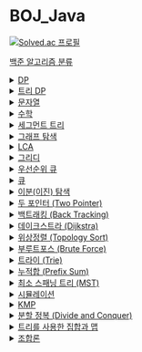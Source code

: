 # BOJ_Java
[![Solved.ac
프로필](http://mazassumnida.wtf/api/generate_badge?boj=anm0307)](https://solved.ac/anm0307)

<a href="https://www.acmicpc.net/problem/tags">백준 알고리즘 분류</a>
<details>
<summary><a href="https://www.acmicpc.net/problemset?sort=ac_desc&algo=25"> DP</a></summary>
<div markdown="1">       
<pre>
- <a href="https://www.acmicpc.net/problem/1010">1010. 다리 놓기</a>
- <a href="https://www.acmicpc.net/problem/2839">2839. 설탕 배달</a>
- <a href="https://www.acmicpc.net/problem/1463">1463. 1로 만들기</a>
- <a href="https://www.acmicpc.net/problem/16441">16441. 아기돼지와 늑대</a>
- <a href="https://www.acmicpc.net/problem/1562">1562. 계단 수</a>
- <a href="https://www.acmicpc.net/problem/2098">2098. 외판원 순회</a>
- <a href="https://www.acmicpc.net/problem/27212">27212. 미팅</a>
- <a href="https://www.acmicpc.net/problem/11066">11066. 파일 합치기</a>
- <a href="https://www.acmicpc.net/problem/12865">12865. 평범한 배낭</a>
- <a href="https://www.acmicpc.net/problem/7579">7579. 앱</a>
- <a href="https://www.acmicpc.net/problem/2293">2293. 동전 1</a>
- <a href="https://www.acmicpc.net/problem/2294">2294. 동전 2</a>
- <a href="https://www.acmicpc.net/problem/11053">11053. 가장 긴 증가하는 부분 수열</a>
- <a href="https://www.acmicpc.net/problem/11054">11054. 가장 긴 바이토닉 부분 수열</a>
- <a href="https://www.acmicpc.net/problem/11722">11722. 가장 긴 감소하는 부분 수열</a>
- <a href="https://www.acmicpc.net/problem/11055">11055. 가장 큰 증가 부분 수열</a>
- <a href="https://www.acmicpc.net/problem/15486">15486. 퇴사 2</a>
- <a href="https://www.acmicpc.net/problem/2565">2565. 전깃줄</a>
- <a href="https://www.acmicpc.net/problem/1937">1937. 욕심쟁이 판다</a>
- <a href="https://www.acmicpc.net/problem/1520">1520. 내리막 길</a>
- <a href="https://www.acmicpc.net/problem/1103">1103. 게임</a>
- <a href="https://www.acmicpc.net/problem/17090">17090. 미로 탈출하기</a>
- <a href="https://www.acmicpc.net/problem/11726">11726. 2×n 타일링</a>
- <a href="https://www.acmicpc.net/problem/11727">11727. 2×n 타일링 2</a>
- <a href="https://www.acmicpc.net/problem/1793">1793. 타일링</a>
- <a href="https://www.acmicpc.net/problem/2096">2096. 내려가기</a>
- <a href="https://www.acmicpc.net/problem/15571">15571. 블록 3</a>
- <a href="https://www.acmicpc.net/problem/15572">15572. 블록 4</a>
- <a href="https://www.acmicpc.net/problem/2629">2629. 양팔저울</a>
- <a href="https://www.acmicpc.net/problem/16194">16194. 카드 구매하기 2</a>
- <a href="https://www.acmicpc.net/problem/5557">5557. 1학년</a>
- <a href="https://www.acmicpc.net/problem/17070">17070. 파이프 옮기기 1</a>
- <a href="https://www.acmicpc.net/problem/11049">11049. 행렬 곱셈 순서</a>
- <a href="https://www.acmicpc.net/problem/2169">2169. 로봇 조종하기</a>
- <a href="https://www.acmicpc.net/problem/2240">2240. 자두나무</a>
- <a href="https://www.acmicpc.net/problem/2011">2011. 암호코드</a>
- <a href="https://www.acmicpc.net/problem/9084">9084. 동전</a>
- <a href="https://www.acmicpc.net/problem/1256">1256. 사전</a>
- <a href="https://www.acmicpc.net/problem/25759">25759. 들판 건너가기</a>
</pre>
</div>
</details>

<details>
<summary><a href="https://www.acmicpc.net/problemset?sort=ac_desc&algo=92"> 트리 DP</a></summary>
<div markdown="1">       
<pre>
- <a href="https://www.acmicpc.net/problem/15681">15681. 트리와 쿼리</a>
- <a href="https://www.acmicpc.net/problem/2213">2213. 트리의 독립집합</a>
- <a href="https://www.acmicpc.net/problem/2533">2533. 사회망 서비스(SNS)</a>
- <a href="https://www.acmicpc.net/problem/1949">1949. 우수 마을</a>
- <a href="https://www.acmicpc.net/problem/1135">1135. 뉴스 전하기</a>
- <a href="https://www.acmicpc.net/problem/13325">13325. 이진 트리</a>
- <a href="https://www.acmicpc.net/problem/14267">14267. 회사 문화 1</a>
</pre>
</div>
</details>

<details>
<summary><a href="https://www.acmicpc.net/problemset?sort=ac_desc&algo=158"> 문자열</a></summary>
<div markdown="1">       
<pre>
- <a href="https://www.acmicpc.net/problem/4458">4458. 첫 글자를 대문자로</a>
- <a href="https://www.acmicpc.net/problem/5582">5582. 공통 부분 문자열</a>
- <a href="https://www.acmicpc.net/problem/9251">9251. LCS</a>
- <a href="https://www.acmicpc.net/problem/9935">9935. 문자열 폭발</a>
- <a href="https://www.acmicpc.net/problem/5430">5430. AC</a>
</pre>
</div>
</details>

<details>
<summary><a href="acmicpc.net/problemset?sort=ac_desc&algo=124"> 수학</a></summary>
<div markdown="1">       
<pre>
- <a href="https://www.acmicpc.net/problem/2417">2471. 정수 제곱근</a>
- <a href="https://www.acmicpc.net/problem/13458">13458. 시험 감독</a>
- <a href="https://www.acmicpc.net/problem/1064">1064. 평행사변형</a>
</pre>
</div>
</details>

<details>
<summary><a href="https://www.acmicpc.net/problemset?sort=ac_desc&algo=65"> 세그먼트 트리</a></summary>
<div markdown="1">       
<pre>
- <a href="https://www.acmicpc.net/problem/2042">2042. 구간 합 구하기</a>
- <a href="https://www.acmicpc.net/problem/11505">11505. 구간 곱 구하기</a>
- <a href="https://www.acmicpc.net/problem/2357">2357. 최솟값과 최댓값</a>
- <a href="https://www.acmicpc.net/problem/24915">24915. 센터가 돋보여야 해</a>
</pre>
</div>
</details>

<details>
<summary><a href="https://www.acmicpc.net/problemset?sort=ac_desc&algo=11"> 그래프 탐색</a></summary>
<div markdown="1">       
<pre>
- <a href="https://www.acmicpc.net/problem/2606">2606. 바이러스</a>
- <a href="https://www.acmicpc.net/problem/7569">7569. 토마토</a>
- <a href="https://www.acmicpc.net/problem/3197">3197. 백조의 호수</a>
- <a href="https://www.acmicpc.net/problem/2665">2665. 미로만들기</a>
- <a href="https://www.acmicpc.net/problem/2665">2206. 벽 부수고 이동하기</a>
- <a href="https://www.acmicpc.net/problem/1600">1600. 말이 되고픈 원숭이</a>
- <a href="https://www.acmicpc.net/problem/1261">1261. 알고스팟</a>
</pre>
</div>
</details>

<details>
<summary><a href="https://www.acmicpc.net/problemset?sort=ac_desc&algo=41"> LCA</a></summary>
<div markdown="1">       
<pre>
- <a href="https://www.acmicpc.net/problem/11437">11437. LCA</a>
- <a href="https://www.acmicpc.net/problem/11438">11438. LCA 2</a> (Segment Tree, DP)
</pre>
</div>
</details>

<details>
<summary><a href="https://www.acmicpc.net/problemset?sort=ac_desc&algo=33"> 그리디</a></summary>
<div markdown="1">       
<pre>
- <a href="https://www.acmicpc.net/problem/1715">1715. 카드 정렬하기</a>
- <a href="https://www.acmicpc.net/problem/2873">2873. 롤러코스터</a>
- <a href="https://www.acmicpc.net/problem/1202">1202. 보석 도둑</a>
- <a href="https://www.acmicpc.net/problem/13975">13975. 파일 합치기 3</a>
- <a href="https://www.acmicpc.net/problem/2437">2437. 저울</a>
- <a href="https://www.acmicpc.net/problem/1339">1339. 단어 수학</a>
- <a href="https://www.acmicpc.net/problem/1744">1744. 수 묶기</a>
- <a href="https://www.acmicpc.net/problem/11000">11000. 강의실 배정</a>
- <a href="https://www.acmicpc.net/problem/1700">1700. 멀티탭 스케줄링</a>
- <a href="https://www.acmicpc.net/problem/17280">17280. 카풀 매칭</a>
- <a href="https://www.acmicpc.net/problem/3109">3109. 빵집</a>
- <a href="https://www.acmicpc.net/problem/8980">8980. 택배</a>
- <a href="https://www.acmicpc.net/problem/18234">18234. 당근 훔쳐 먹기</a>
- <a href="https://www.acmicpc.net/problem/1092">1092. 배</a>
- <a href="https://www.acmicpc.net/problem/2212">2212. 센서</a>
- <a href="https://www.acmicpc.net/problem/1461">1461. 도서관</a>
- <a href="https://www.acmicpc.net/problem/13164">13164. 행복 유치원</a>
- <a href="https://www.acmicpc.net/problem/2457">2457. 공주님의 정원</a>
- <a href="https://www.acmicpc.net/problem/2141">2141. 우체국</a>
</pre>
</div>
</details>

<details>
<summary><a href="https://www.acmicpc.net/problemset?sort=ac_desc&algo=59"> 우선순위 큐</a></summary>
<div markdown="1">       
<pre>
- <a href="https://www.acmicpc.net/problem/2014">2014. 소수의 곱</a>
- <a href="https://www.acmicpc.net/problem/14464">14464. 소가 길을 건너간 이유 4</a>
- <a href="https://www.acmicpc.net/problem/1781">1781. 컵라면</a>
</pre>
</div>
</details>

<details>
<summary><a href="https://www.acmicpc.net/problemset?sort=ac_desc&algo=72"> 큐</a></summary>
<div markdown="1">       
<pre>
- <a href="https://www.acmicpc.net/problem/3190">3190. 뱀</a>
</pre>
</div>
</details>

<details>
<summary><a href="https://www.acmicpc.net/problemset?sort=ac_desc&algo=12"> 이분(이진) 탐색</a></summary>
<div markdown="1">       
<pre>
- <a href="https://www.acmicpc.net/problem/1450">1450. 냅색문제</a>
- <a href="https://www.acmicpc.net/problem/1208">1208. 부분수열의 합 2</a>
- <a href="https://www.acmicpc.net/problem/2352">2352. 반도체 설계</a>
- <a href="https://www.acmicpc.net/problem/12015">12015. 가장 긴 증가하는 부분 수열 2</a>
- <a href="https://www.acmicpc.net/problem/10815">10815. 숫자 카드</a>
- <a href="https://www.acmicpc.net/problem/10816">10816. 숫자 카드 2</a>
- <a href="https://www.acmicpc.net/problem/1654">1654. 랜선 자르기</a>
- <a href="https://www.acmicpc.net/problem/2805">2805. 나무 자르기</a>
- <a href="https://www.acmicpc.net/problem/2110">2110. 공유기 설치</a>
- <a href="https://www.acmicpc.net/problem/3020">3020. 개똥벌레</a>
- <a href="https://www.acmicpc.net/problem/2143">2143. 두 배열의 합</a>
- <a href="https://www.acmicpc.net/problem/2467">2467. 용액</a>
- <a href="https://www.acmicpc.net/problem/1300">1300. K번째 수</a>
- <a href="https://www.acmicpc.net/problem/1508">1508. 레이스</a>
- <a href="https://www.acmicpc.net/problem/20917">20917. 사회적 거리 두기</a>
- <a href="https://www.acmicpc.net/problem/17179">17179. 케이크 자르기</a>
- <a href="https://www.acmicpc.net/problem/2632">2632. 피자판매</a>
- <a href="https://www.acmicpc.net/problem/8983">8983. 사냥꾼</a>
- <a href="https://www.acmicpc.net/problem/3649">3649. 로봇 프로젝트</a>
- <a href="https://www.acmicpc.net/problem/2470">2470. 두 용액</a>
</pre>
</div>
</details>

<details>
<summary><a href="https://www.acmicpc.net/problemset?sort=ac_desc&algo=80"> 두 포인터 (Two Pointer)</a></summary>
<div markdown="1">       
<pre>
- <a href="https://www.acmicpc.net/problem/2842">2842. 집배원 한상덕</a>
- <a href="https://www.acmicpc.net/problem/1253">1253. 좋다</a>
- <a href="https://www.acmicpc.net/problem/1806">1806. 부분합</a>
- <a href="https://www.acmicpc.net/problem/16434">16434. 드래곤 앤 던전</a>
</pre>
</div>
</details>

<details>
<summary><a href="https://www.acmicpc.net/problemset?sort=ac_desc&algo=5"> 백트래킹 (Back Tracking)</a></summary>
<div markdown="1">       
<pre>
- <a href="https://www.acmicpc.net/problem/15686">15686. 치킨 배달</a>
- <a href="https://www.acmicpc.net/problem/1987">1987. 알파벳</a>
- <a href="https://www.acmicpc.net/problem/19236">19236. 청소년 상어</a>
- <a href="https://www.acmicpc.net/problem/1759">1759. 암호 만들기</a>
- <a href="https://www.acmicpc.net/problem/17471">17471. 게리맨더링</a>
- <a href="https://www.acmicpc.net/problem/1062">1062. 가르</a>
</pre>
</div>
</details>

<details>
<summary><a href="https://www.acmicpc.net/problemset?sort=ac_desc&algo=22"> 데이크스트라 (Dijkstra)</a></summary>
<div markdown="1">       
<pre>
- <a href="https://www.acmicpc.net/problem/1753">1753. 최단경로</a>
- <a href="https://www.acmicpc.net/problem/1504">1504. 특정한 최단 경로</a>
- <a href="https://www.acmicpc.net/problem/1238">1238. 파티</a>
- <a href="https://www.acmicpc.net/problem/5719">5719. 거의 최단 경로</a>
- <a href="https://www.acmicpc.net/problem/1854">1854. K번째 최단경로 찾기</a>
- <a href="https://www.acmicpc.net/problem/9376">9376. 탈옥</a>
- <a href="https://www.acmicpc.net/problem/14938">14938. 서강그라운드</a>
- <a href="https://www.acmicpc.net/problem/10282">10282. 해킹</a>
- <a href="https://www.acmicpc.net/problem/2176">2176. 합리적인 이동경로</a>
- <a href="https://www.acmicpc.net/problem/2211">2211. 네트워크 복구</a>
</pre>
</div>
</details>

<details>
<summary><a href="https://www.acmicpc.net/problemset?sort=ac_desc&algo=78"> 위상정렬 (Topology Sort)</a></summary>
<div markdown="1">       
<pre>
- <a href="https://www.acmicpc.net/problem/1005">1005. ACM Craft</a>
- <a href="https://www.acmicpc.net/problem/3665">3665. 최종 순위</a>
- <a href="https://www.acmicpc.net/problem/2623">2623. 음악프로그램</a>
- <a href="https://www.acmicpc.net/problem/1516">1516. 게임 개발</a>
</pre>
</div>
</details>

<details>
<summary><a href="https://www.acmicpc.net/problemset?sort=ac_desc&algo=125"> 부루트포스 (Brute Force)</a></summary>
<div markdown="1">       
<pre>
- <a href="https://www.acmicpc.net/problem/15660">15660. 테르토미노 (2)</a>
</pre>
</div>
</details>

<details>
<summary><a href="https://www.acmicpc.net/problemset?sort=ac_desc&algo=79"> 트라이 (Trie)</a></summary>
<div markdown="1">       
<pre>
- <a href="https://www.acmicpc.net/problem/5052">5052. 전화번호 목록</a>
</pre>
</div>
</details>

<details>
<summary><a href="https://www.acmicpc.net/problemset?sort=ac_desc&algo=139"> 누적합 (Prefix Sum)</a></summary>
<div markdown="1">       
<pre>
- <a href="https://www.acmicpc.net/problem/3020">3020. 개똥벌레</a>
- <a href="https://www.acmicpc.net/problem/11659">11659. 구간 합 구하기 4</a>
- <a href="https://www.acmicpc.net/problem/11660">11660. 구간 합 구하기 5</a>
- <a href="https://www.acmicpc.net/problem/2143">2143. 두 배열의 합</a>
</pre>
</div>
</details>

<details>
<summary><a href="https://www.acmicpc.net/problemset?sort=ac_desc&algo=49"> 최소 스패닝 트리 (MST)</a></summary>
<div markdown="1">       
<pre>
- <a href="https://www.acmicpc.net/problem/1197">1197. 최소 스패닝 트리 (Prim, Kruskal)</a>
- <a href="https://www.acmicpc.net/problem/1922">1922. 네트워크 연결 (Prim, Kruskal)</a>
- <a href="https://www.acmicpc.net/problem/1647">1647. 도시 분할 계획 (Prim, Kruskal)</a>
- <a href="https://www.acmicpc.net/problem/4386">4386. 별자리 만들기 (Kruskal)</a>
</pre>
</div>
</details>

<details>
<summary><a href="https://www.acmicpc.net/problemset?sort=ac_desc&algo=141"> 시뮬레이션</a></summary>
<div markdown="1">       
<pre>
- <a href="https://www.acmicpc.net/problem/14503">14503. 로봇 청소기</a>
- <a href="https://www.acmicpc.net/problem/14891">14891. 톱니바퀴</a>
- <a href="https://www.acmicpc.net/problem/13460">13460. 구슬 탈출 2</a>
- <a href="https://www.acmicpc.net/problem/15683">15683. 감시</a>
</pre>
</div>
</details>

<details>
<summary><a href="https://www.acmicpc.net/problemset?sort=ac_desc&algo=40"> KMP</a></summary>
<div markdown="1">       
<pre>
- <a href="https://www.acmicpc.net/problem/1701">1701. Cubeditor</a>
- <a href="https://www.acmicpc.net/problem/1786">1786. 찾기</a>
- <a href="https://www.acmicpc.net/problem/1305">1305. 광고</a>
- <a href="https://www.acmicpc.net/problem/4354">4354. 문자열 제곱</a>
- <a href="https://www.acmicpc.net/problem/10266">10266. 시계 사진들</a>
- <a href="https://www.acmicpc.net/problem/11585">11585. 속타는 저녁 메뉴</a>
- <a href="https://www.acmicpc.net/problem/7575">7575. 바이러스</a>
</pre>
</div>
</details>

<details>
<summary><a href="https://www.acmicpc.net/problemset?sort=ac_desc&algo=24"> 분할 정복 (Divide and Conquer)</a></summary>
<div markdown="1">       
<pre>
- <a href="https://www.acmicpc.net/problem/2447">2447. 별 찍기 - 10</a>
- <a href="https://www.acmicpc.net/problem/1629">1629. 곱셈</a>
- <a href="https://www.acmicpc.net/problem/10830">10830. 행렬 제곱</a>
</pre>
</div>
</details>

<details>
<summary><a href="https://www.acmicpc.net/problemset?sort=ac_desc&algo=74"> 트리를 사용한 집합과 맵</a></summary>
<div markdown="1">       
<pre>
- <a href="https://www.acmicpc.net/problem/2447">2447. 별 찍기 - 10</a>
- <a href="https://www.acmicpc.net/problem/7662">7662. 이중 우선순위 큐</a>
</div>
</details>

<details>
<summary><a href="https://www.acmicpc.net/problemset?sort=ac_desc&algo=6"> 조합론</a></summary>
<div markdown="1">       
<pre>
- <a href="https://www.acmicpc.net/problem/15791">15791. 세진이의 미팅</a>
- <a href="https://www.acmicpc.net/problem/17205">17205. 진우의 비밀번호</a>
- <a href="https://www.acmicpc.net/problem/15824">15824. 너 봄에는 캡사이신이 맛있단다</a>
- <a href="https://www.acmicpc.net/problem/10978">10978. 기숙사 재배정</a>
</div>
</details>
